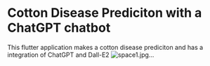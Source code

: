 # Cotton Disease Prediciton with a ChatGPT chatbot

This flutter application makes a cotton disease prediciton and has a integration of ChatGPT and Dall-E2
![space1.jpg…]()
